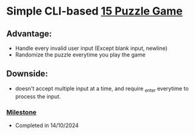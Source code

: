 <h1>Simple CLI-based <a href="https://en.wikipedia.org/wiki/15_puzzle">15 Puzzle Game</a> </h1>
<h2>Advantage:</h2>
<ul>
  <li>Handle every invalid user input (Except blank input, newline)</li>
  <li>Randomize the puzzle everytime you play the game</li>
</ul>

<h2>Downside:</h2>
<ul>
  <li>doesn't accept multiple input at a time, and require <sub>enter</sub> everytime to process the input.</li>
</ul>

<h3><ins>Milestone</ins></h3>
<ul>
  <li>Completed in 14/10/2024</li>
</ul>
